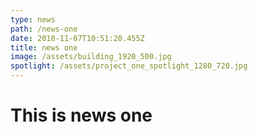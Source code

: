 ```yaml
---
type: news
path: /news-one
date: 2018-11-07T10:51:20.455Z
title: news one
image: /assets/building_1920_500.jpg
spotlight: /assets/project_one_spotlight_1280_720.jpg
---
```

# This is news one
